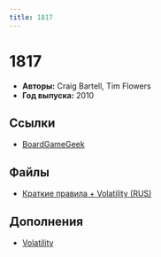 ```yaml
---
title: 1817
---
```


# 1817

* **Авторы:** Craig Bartell, Tim Flowers
* **Год выпуска:** 2010

## Ссылки

- [BoardGameGeek](https://boardgamegeek.com/boardgame/63170/1817)

## Файлы

- [Краткие правила + Volatility (RUS)](./1817-and-volatility-rules-summary-ru.pdf)

## Дополнения

- [Volatility](./volatility)
